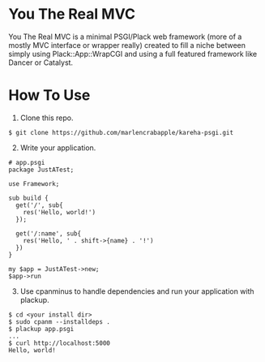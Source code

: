 # You The Real MVC #
You The Real MVC is a minimal PSGI/Plack web framework (more of a mostly MVC interface or wrapper really) created to fill a niche between simply using Plack::App::WrapCGI and using a full featured framework like Dancer or Catalyst.

# How To Use #
1. Clone this repo.

`$ git clone https://github.com/marlencrabapple/kareha-psgi.git`

2. Write your application.

```
# app.psgi
package JustATest;

use Framework;

sub build {
  get('/', sub{
    res('Hello, world!')
  });

  get('/:name', sub{
    res('Hello, ' . shift->{name} . '!')
  })
}

my $app = JustATest->new;
$app->run
```

3. Use cpanminus to handle dependencies and run your application with plackup.

```
$ cd <your install dir>
$ sudo cpanm --installdeps .
$ plackup app.psgi
...
$ curl http://localhost:5000
Hello, world!
```
